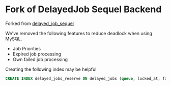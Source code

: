 # Fork of DelayedJob Sequel Backend

Forked from [delayed\_job\_sequel](https://github.com/TalentBox/delayed_job_sequel)

We've removed the following features to reduce deadlock when using MySQL.

* Job Priorities
* Expired job processing
* Own failed job processing

Creating the following index may be helpful

```sql
CREATE INDEX delayed_jobs_reserve ON delayed_jobs (queue, locked_at, failed_at, run_at);
```
